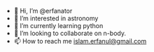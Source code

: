 - 👋 Hi, I’m @erfanator
- 👀 I’m interested in astronomy 
- 🌱 I’m currently learning python 
- 💞️ I’m looking to collaborate on n-body.
- 📫 How to reach me islam.erfanul@gmail.com

<!---
erfanato/erfanato is a ✨ special ✨ repository because its `README.md` (this file) appears on your GitHub profile.
You can click the Preview link to take a look at your changes.
--->
